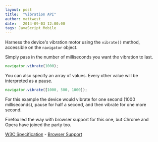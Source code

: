 ```yaml
---
layout: post
title:  "Vibration API"
author: mattwest
date:   2014-09-03 12:00:00
tags: JavaScript Mobile
---
```


Harness the device's vibration motor using the `vibrate()` method, accessible on the `navigator` object.  

Simply pass in the number of milliseconds you want the vibration to last.  

```js
navigator.vibrate(1000);
```

You can also specify an array of values. Every other value will be interpreted as a pause.

```js
navigator.vibrate([1000, 500, 1000]);
```

For this example the device would vibrate for one second (1000 milliseconds), pause for half a second, and then vibrate for one more second.  

Firefox led the way with browser support for this one, but Chrome and Opera have joined the party too.


[W3C Specification](http://www.w3.org/TR/2014/WD-vibration-20140211/) - [Browser Support](http://caniuse.com/#feat=vibration)

